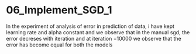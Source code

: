 # 06_Implement_SGD_1

In  the experiment of analysis of error in prediction of data, i have kept learning rate and alpha constant and  we observe  that  in the manual sgd, the error decreses with iteration and at iteration =10000 we observe that the error has become equal for both the models 
